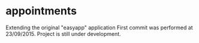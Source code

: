 # appointments
Extending the original "easyapp" application
First commit was performed at 23/09/2015.
Project is still under development.
